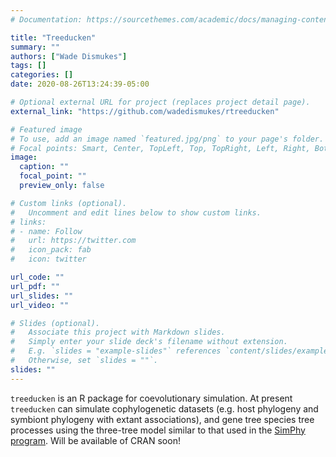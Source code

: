 ```yaml
---
# Documentation: https://sourcethemes.com/academic/docs/managing-content/

title: "Treeducken"
summary: ""
authors: ["Wade Dismukes"]
tags: []
categories: []
date: 2020-08-26T13:24:39-05:00

# Optional external URL for project (replaces project detail page).
external_link: "https://github.com/wadedismukes/rtreeducken"

# Featured image
# To use, add an image named `featured.jpg/png` to your page's folder.
# Focal points: Smart, Center, TopLeft, Top, TopRight, Left, Right, BottomLeft, Bottom, BottomRight.
image:
  caption: ""
  focal_point: ""
  preview_only: false

# Custom links (optional).
#   Uncomment and edit lines below to show custom links.
# links:
# - name: Follow
#   url: https://twitter.com
#   icon_pack: fab
#   icon: twitter

url_code: ""
url_pdf: ""
url_slides: ""
url_video: ""

# Slides (optional).
#   Associate this project with Markdown slides.
#   Simply enter your slide deck's filename without extension.
#   E.g. `slides = "example-slides"` references `content/slides/example-slides.md`.
#   Otherwise, set `slides = ""`.
slides: ""
---
```


`treeducken` is an R package for coevolutionary simulation. At present `treeducken` can simulate cophylogenetic datasets (e.g. host phylogeny and symbiont phylogeny with extant associations), and
gene tree species tree processes using the three-tree model similar to that used in the [SimPhy program](https://github.com/adamallo/SimPhy). Will be available of CRAN soon!

